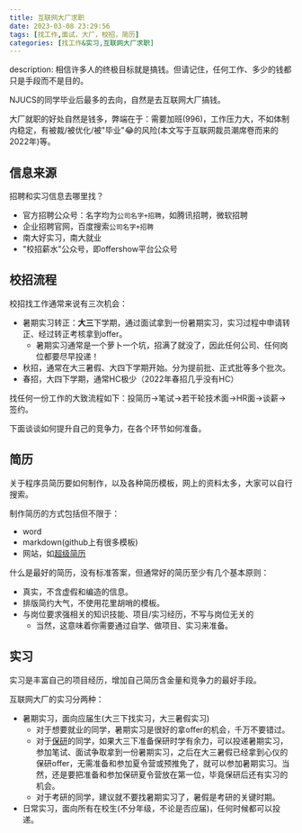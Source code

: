 ```yaml
---
title: 互联网大厂求职
date: 2023-03-08 23:29:56
tags: [找工作,面试，大厂，校招，简历]
categories: [找工作&实习,互联网大厂求职]
---
```

description: 相信许多人的终极目标就是搞钱。但请记住，任何工作、多少的钱都只是手段而不是目的。

NJUCS的同学毕业后最多的去向，自然是去互联网大厂搞钱。

大厂就职的好处自然是钱多，弊端在于：需要加班(996)，工作压力大，不如体制内稳定，有被裁/被优化/被"毕业":joy:的风险(本文写于互联网裁员潮席卷而来的2022年)等。
<!-- more -->
## 信息来源

招聘和实习信息去哪里找？

* 官方招聘公众号：名字均为`公司名字+招聘`，如腾讯招聘，微软招聘
* 企业招聘官网，百度搜索`公司名字+招聘`
* 南大好实习，南大就业
* "校招薪水"公众号，即offershow平台公众号

## 校招流程

校招找工作通常来说有三次机会：

* 暑期实习转正：**大三**下学期，通过面试拿到一份暑期实习，实习过程中申请转正、经过转正考核拿到offer。
  * 暑期实习通常是一个萝卜一个坑，招满了就没了，因此任何公司、任何岗位都要尽早投递！
* 秋招，通常在大三暑假、大四下学期开始。分为提前批、正式批等多个批次。
* 春招，大四下学期，通常HC极少（2022年春招几乎没有HC）

找任何一份工作的大致流程如下：投简历->笔试->若干轮技术面->HR面->谈薪->签约。

下面谈谈如何提升自己的竞争力，在各个环节如何准备。

## 简历

关于程序员简历要如何制作，以及各种简历模板，网上的资料太多，大家可以自行搜索。

制作简历的方式包括但不限于：

* word
* markdown(github上有很多模板)
* 网站，如[超级简历](https://www.wondercv.com/)

什么是最好的简历，没有标准答案，但通常好的简历至少有几个基本原则：

* 真实，不含虚假和编造的信息。
* 排版简约大气，不使用花里胡哨的模板。
* 与岗位要求强相关的知识技能、项目/实习经历，不写与岗位无关的
  * 当然，这意味着你需要通过自学、做项目、实习来准备。

## 实习

实习是丰富自己的项目经历，增加自己简历含金量和竞争力的最好手段。

互联网大厂的实习分两种：

* 暑期实习，面向应届生(大三下找实习，大三暑假实习)
  * 对于想要就业的同学，暑期实习是很好的拿offer的机会，千万不要错过。
  * 对于[保研](../../bao-yan/)的同学，如果大三下准备保研时学有余力，可以投递暑期实习，参加笔试、面试争取拿到一份暑期实习，之后在大三暑假已经拿到心仪的保研offer，无需准备和参加夏令营或预推免了，就可以参加暑期实习。当然，还是要把准备和参加保研夏令营放在第一位，毕竟保研后还有实习的机会。
  * 对于考研的同学，建议就不要找暑期实习了，暑假是考研的关键时期。
* 日常实习，面向所有在校生(不分年级，不论是否应届)，任何时候都可以投递。
